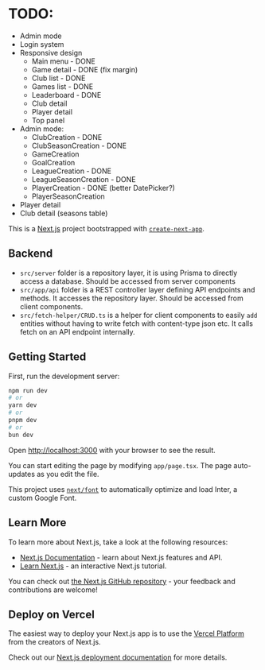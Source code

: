 # TODO:

- Admin mode
- Login system
- Responsive design
  - Main menu - DONE
  - Game detail - DONE (fix margin)
  - Club list - DONE
  - Games list - DONE
  - Leaderboard - DONE
  - Club detail
  - Player detail
  - Top panel
- Admin mode:
  - ClubCreation - DONE
  - ClubSeasonCreation - DONE
  - GameCreation
  - GoalCreation
  - LeagueCreation - DONE
  - LeagueSeasonCreation - DONE
  - PlayerCreation - DONE (better DatePicker?)
  - PlayerSeasonCreation
- Player detail
- Club detail (seasons table)

This is a [Next.js](https://nextjs.org/) project bootstrapped with [`create-next-app`](https://github.com/vercel/next.js/tree/canary/packages/create-next-app).

## Backend

- `src/server` folder is a repository layer, it is using Prisma to directly access a database. Should be accessed from server components
- `src/app/api` folder is a REST controller layer defining API endpoints and methods. It accesses the repository layer. Should be accessed from client components.
- `src/fetch-helper/CRUD.ts` is a helper for client components to easily `add` entities without having to write fetch with content-type json etc. It calls fetch on an API endpoint internally.

## Getting Started

First, run the development server:

```bash
npm run dev
# or
yarn dev
# or
pnpm dev
# or
bun dev
```

Open [http://localhost:3000](http://localhost:3000) with your browser to see the result.

You can start editing the page by modifying `app/page.tsx`. The page auto-updates as you edit the file.

This project uses [`next/font`](https://nextjs.org/docs/basic-features/font-optimization) to automatically optimize and load Inter, a custom Google Font.

## Learn More

To learn more about Next.js, take a look at the following resources:

- [Next.js Documentation](https://nextjs.org/docs) - learn about Next.js features and API.
- [Learn Next.js](https://nextjs.org/learn) - an interactive Next.js tutorial.

You can check out [the Next.js GitHub repository](https://github.com/vercel/next.js/) - your feedback and contributions are welcome!

## Deploy on Vercel

The easiest way to deploy your Next.js app is to use the [Vercel Platform](https://vercel.com/new?utm_medium=default-template&filter=next.js&utm_source=create-next-app&utm_campaign=create-next-app-readme) from the creators of Next.js.

Check out our [Next.js deployment documentation](https://nextjs.org/docs/deployment) for more details.

